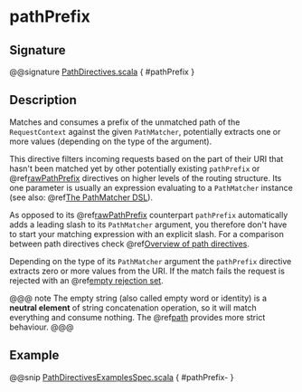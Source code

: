# pathPrefix

## Signature

@@signature [PathDirectives.scala](../../../../../../../../../akka-http/src/main/scala/akka/http/scaladsl/server/directives/PathDirectives.scala) { #pathPrefix }

## Description

Matches and consumes a prefix of the unmatched path of the `RequestContext` against the given `PathMatcher`,
potentially extracts one or more values (depending on the type of the argument).

This directive filters incoming requests based on the part of their URI that hasn't been matched yet by other
potentially existing `pathPrefix` or @ref[rawPathPrefix](rawPathPrefix.md) directives on higher levels of the routing structure.
Its one parameter is usually an expression evaluating to a `PathMatcher` instance (see also: @ref[The PathMatcher DSL](../../path-matchers.md)).

As opposed to its @ref[rawPathPrefix](rawPathPrefix.md) counterpart `pathPrefix` automatically adds a leading slash to its
`PathMatcher` argument, you therefore don't have to start your matching expression with an explicit slash. For a comparison between path directives check @ref[Overview of path directives](index.md#overview-path-scala).

Depending on the type of its `PathMatcher` argument the `pathPrefix` directive extracts zero or more values from
the URI. If the match fails the request is rejected with an @ref[empty rejection set](../../rejections.md#empty-rejections).

@@@ note
The empty string (also called empty word or identity) is a **neutral element** of string concatenation operation,
so it will match everything and consume nothing. The @ref[path](path.md) provides more strict behaviour.
@@@

## Example

@@snip [PathDirectivesExamplesSpec.scala](../../../../../../../test/scala/docs/http/scaladsl/server/directives/PathDirectivesExamplesSpec.scala) { #pathPrefix- }
